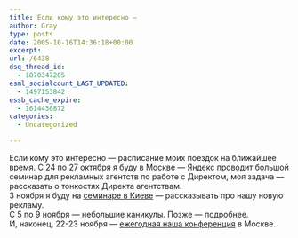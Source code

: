 ```yaml
---
title: Если кому это интересно —
author: Gray
type: posts
date: 2005-10-16T14:36:18+00:00
excerpt:
url: /6438
dsq_thread_id:
  - 1870347205
esml_socialcount_LAST_UPDATED:
  - 1497153842
essb_cache_expire:
  - 1614436872
categories:
  - Uncategorized

---
```








Если кому это интересно &#8212; расписание моих поездок на ближайшее время. С 24 по 27 октября я буду в Москве &#8212; Яндекс проводит большой семинар для рекламных агентств по работе с Директом, моя задача &#8212; рассказать о тонкостях Директа агентствам.  
3 ноября я буду на <a href="http://internet-marketing.org.ua/advertising-11-2005/" target="_blank">семинаре в Киеве</a> &#8212; рассказывать про нашу новую рекламу.  
С 5 по 9 ноября &#8212; небольшие каникулы. Позже &#8212; подробнее.  
И, наконец, 22-23 ноября &#8212; <a href="http://www.optimization.ru/05/" target="_blank">ежегодная наша конференция</a> в Москве.